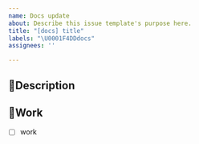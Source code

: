 ```yaml
---
name: Docs update
about: Describe this issue template's purpose here.
title: "[docs] title"
labels: "\U0001F4DDdocs"
assignees: ''

---
```


## 📌Description

## 🔨Work
- [ ] work
